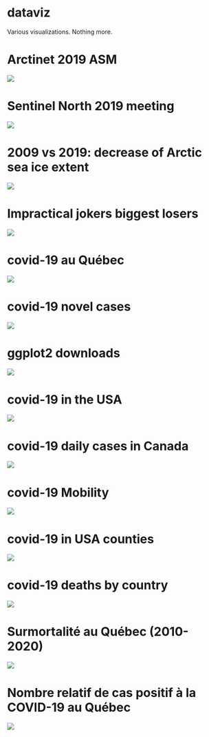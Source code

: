 
# dataviz

Various visualizations. Nothing more.

# Arctinet 2019 ASM

![](graphs/arctinet_2019_gender.png)

# Sentinel North 2019 meeting

![](graphs/sentinel_north_2019_gender.png)

# 2009 vs 2019: decrease of Arctic sea ice extent

![](graphs/2009_vs_2019_sea_ice_extent.png)

# Impractical jokers biggest losers

![](graphs/impratical_jokers.png)

# covid-19 au Québec

![](graphs/covid19_map_quebec.png)

# covid-19 novel cases

![](graphs/covid19_cumulative_curves.png)

# ggplot2 downloads

![](graphs/ggplot2_cran_download.png)

# covid-19 in the USA

![](graphs/covid19_states.png)

# covid-19 daily cases in Canada

![](graphs/covid19_daily_cases_canada.png)

# covid-19 Mobility

![](graphs/covid19_google_mobility_report.png)

# covid-19 in USA counties

![](graphs/covid19_counties.png)

# covid-19 deaths by country

![](graphs/covid19_relative_death_per_country.png)

# Surmortalité au Québec (2010-2020)

![](graphs/deces_quebec_surmortalite.png)

# Nombre relatif de cas positif à la COVID-19 au Québec

![](graphs/covid19_quebec_relative_number_positive_tests.png)



